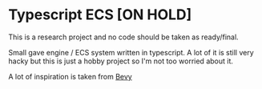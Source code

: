 # Typescript ECS [ON HOLD]

This is a research project and no code should be taken as ready/final.

Small gave engine / ECS system written in typescript.
A lot of it is still very hacky but this is just a hobby project so I'm not too worried about it.

A lot of inspiration is taken from [Bevy](https://bevyengine.org/)
